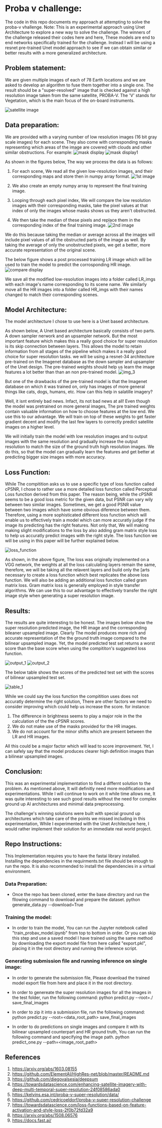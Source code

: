 # Proba v challenge:
The code in this repo documents my approach at attempting to solve the proba-v vhallenge. 
Note: This is an experimental approach using Unet Architecture to explore a new way to solve the challenge. The winners of the challenge released their codes here and here, These models are end to end networks specifically trained for the challenge. Instead I will be using a resnet pre-trained Unet model approach to see if we can obtain similar or better results with a more generalized architecture. 

## Problem statement:
We are given multiple images of each of 78 Earth locations and we are asked to develop an algorithm to fuse them together into a single one. The result should be a "super-resolved" image that is checked against a high resolution image taken from the same satellite, PROBA-V. The 'V' stands for Vegetation, which is the main focus of the on-board instruments.

![satellite image](/pictures/proba_2.png)

## Data preparation:
We are provided with a varying number of low resolution images (16 bit gray scale images) for each scene. They also come with corresponding masks representing which areas of the image are covered with clouds and other similar obstructions. For example:
![mask display](/pictures/display_1.png)
![mask display1](/pictures/display_3.png)

As shown in the figures below, The way we process the data is as follows:
1. For each scene, We read all the given low-resolution images, and their corresponding maps and store then in numpy array format. 
![1st image](/pictures/draw_1.png)

2. We also create an empty numpy array to represent the final training image.
3. Looping through each pixel index, We will compare the low resolution images with their corresponding masks, take the pixel values at that index of only the images whose masks shows us they aren't obstructed.
4. We then take the median of these pixels and replace them in the corresponding index of the final training image. 
![2nd image](/pictures/draw_2.png)

We do this because taking the median or average across all the images will include pixel values of all the obstructed parts of the image as well. By taking the average of only the unobstructed pixels, we get a better, more accurate representation of the original scene.

The below figure shows a post processed training LR image which will be used to train the model to predict the corrosponding HR image.
![compare display](/pictures/display_2.png)

We save all the modified low-resolution images into a folder called LR_imgs with each image's name corresponding to its scene name. We similarly move all the HR images into a folder called HR_imgs with their names changed to match their corresponding scenes.

## Model Architecture:
The model architecture I chose to use here is a Unet based architecture.

As shown below, A Unet based architecture basically consists of two parts. A down sampler nerwork and an upsampler network. But the most important feature which makes this a really good choice for super resulution is its skip connection between layers. This allows the model to retain information from all stages of the pipeline which makes it a really good choice for super resolution tasks. we will be using a resnet-34 architecture pre-trained on the Imagenet database as the down sampler and upsampler of the Unet design. The pre-trained weights should help us learn the image features a lot better than than an non pre-trained model.
![img_3](/pictures/draw_3.png)

But one of the drawbacks of the pre-trained model is that the Imagenet database on which it was trained on, only has images of more general things like cats, dogs, humans, etc. How can this help in salatille imagery?

Well, it isnt entirely bad news. Infact, its not bad news at all! Even though the model was pretrained on more general images, The pre trained weights contain valuable information on how to choose features at the low end. We use this to our advantage. We will train on top of these weights to get faster gradient decent and modify the last few layers to correctly predict satellite images on a higher level. 

We will initially train the model with low resolution images and to output images with the same resolution and gradually increase the output resolution to match the size of the ground truth high resolution images. We do this, so that the model can gradually learn the features and get better at predicting bigger size images with more accuracy.

## Loss Function:

While The compitition asks us to use a specific type of loss function called cPSNR, I chose to rather use a more detailed loss function called Perceptual Loss function derived from this paper. The reason being, while the cPSNR seems to be a good loss metric for the given data, but PSNR can vary wily between two similar images. Sometimes, we get a good PSNR value between two images which have some obvious diference between them. Therefore, using a more sophisticated different loss function which will enable us to effectively train a model which can more accuratly judge if the image its predicting has the right features. Not only that, We will making making slight modifications to the loss by also adding gram matrix style loss to help us accuratly predict images with the right style. The loss function we will be using in this paper will be further explained below.

![loss_function](/pictures/proba_1.png)

As shown, in the above figure, The loss was originally implemented on a VGG network, the weights at all the loss calculating layers remain the same, therefore, we will be taking all the relavent layers and build only the [arts necessary to create a loss function which best replicates the above loss function. We will also be adding an additional loss function called gram matrix loss. Gram matrix loss is generally employed in style transfer algorithms. We can use this to our advantage to effectively transfer the right image style when generating a super resolution image.


## Results:
The results are quite interesting to be honest. The images below show the super resolution predicted image, the HR image and the corresponding bileaner upsampled image. Clearly The model produces more rich and accurate representation of the the ground truth image compared to the bilinear upsampled image. Yet, the model predicted test set returns a worst score than the base score when using the compititon's suggested loss function. 

![output_1](/pictures/plot_1.png)
![output_2](/pictures/plot_2.png)

The below table shows the scores of the predicted test set with the scores of bilinear upsampled test set. 

![table_1](/pictures/table_1.png)

While we could say the loss function the compitition uses does not accuratly determine the right solution, There are other factors we need to consider improving which could help us increase the score. for instance:
1. The difference in brightness seems to play a major role in the the calculation of the the cPSNR scores. 
2. We do not make use of the masks provided for the HR images. 
3. We do not account for the minor shifts which are present between the LR and HR images.

All this  could be a major factor which will lead to score improvement. Yet, I can safely say that the model produces clearer high definition images than a bilinear upsampled images. 


## Conclusion:
This was an experimental implementation to find a differnt solution to the problem. As mentioned above, It will definitly need more modifications and experimentations. While I will continue to work on it while time allows me, It was quite interesting to see such good results without the need for complex ground up AI architectures and minimal data preprocessing. 

The challenge's winning solutions were built with special ground up architectures which take care of the points we missed including in this experimentation, While I experimented with the Unet Architecture here, I would rather implement their solution for an immediate real world project. 

## Repo Instructions:

This Implementation requires you to have the fastai library installed. Installing the dependencies in the requirments.txt file should be enough to run the repo. It is also recommended to install the dependencies in a virtual environment.

### Data Preparation:
* Once the repo has been cloned, enter the base directory and run the fllowing command to download and prepare the dataset.
  python generate_data.py --download=True
  
### Training the model:
* In order to train the model, You can run the Jupyter notebook called "train_probav_model.ipynb" from top to bottom in order. Or you can skip this step and use a saved model I have trained using the same method by downloading the export model file from here called "export.pkl", placing it in the root directory and running the inference script.

### Generating submission file and running inference on single image:
* In order to generate the submission file, Please download the trained model export file from here and place it in the root directory.
* In order to genereate the super resolution images for all the images in the test folder, run the following command:
  python predict.py --root=./ save_final_images
  
* In order to zip it into a submission file, run the following command:
  python predict.py --root=<data_root_path> save_final_images
  
* In order to do predictions on single images and compare it with its bilinear upsampled counterpart and HR ground truth, You can run the following command and specifying the image path.
  python predict_one.py --path=<image_root_path>
  
## References

1. https://arxiv.org/abs/1603.08155
2. https://github.com/ElementAI/HighRes-net/blob/master/README.md
3. https://github.com/diegovalsesia/deepsum
4. https://towardsdatascience.com/enhancing-satellite-imagery-with-deep-multi-temporal-super-resolution-24f08586ada0
5. https://kelvins.esa.int/proba-v-super-resolution/data/
6. https://github.com/cedricoeldorf/proba-v-super-resolution-challenge
7. https://towardsdatascience.com/loss-functions-based-on-feature-activation-and-style-loss-2f0b72fd32a9
8. https://arxiv.org/abs/1508.06576
9. https://docs.fast.ai/


